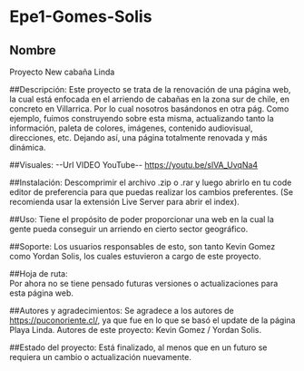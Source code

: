 # Epe1-Gomes-Solis


## Nombre
Proyecto New cabaña Linda 

##Descripción: 
Este proyecto se trata de la renovación de una página web, la cual está enfocada en el arriendo de cabañas en la zona sur de chile, en concreto en Villarrica. Por lo cual nosotros basándonos en otra pág. Como ejemplo, fuimos construyendo sobre esta misma, actualizando tanto la información, paleta de colores, imágenes, contenido audiovisual, direcciones, etc. Dejando así, una página totalmente renovada y más dinámica. 

##Visuales: 
--Url VIDEO YouTube--
https://youtu.be/slVA_UvqNa4

##Instalación: 
Descomprimir el archivo .zip o .rar y luego abrirlo en tu code editor de preferencia para que puedas realizar los cambios preferentes. 
(Se recomienda usar la extensión Live Server para abrir el index).

##Uso: 
Tiene el propósito de poder proporcionar una web en la cual la gente pueda conseguir un arriendo en cierto sector geográfico.

##Soporte: 
Los usuarios responsables de esto, son tanto Kevin Gomez como Yordan Solis, los cuales estuvieron a cargo de este proyecto.

##Hoja de ruta:  
Por ahora no se tiene pensado futuras versiones o actualizaciones para esta página web.

##Autores y agradecimientos: 
Se agradece a los autores de https://puconoriente.cl/, ya que fue en lo que se basó el update de la página Playa Linda.
Autores de este proyecto: Kevin Gomez / Yordan Solis.

##Estado del proyecto: 
Está finalizado, al menos que en un futuro se requiera un cambio o actualización nuevamente.


